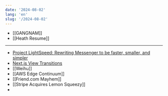```yaml
---
date: '2024-08-02'
lang: 'en'
slug: '/2024-08-02'
---
```


- [[GANGNAM]]
- [[Heath Resume]]

---

- [Project LightSpeed: Rewriting Messenger to be faster, smaller, and simpler](https://engineering.fb.com/2020/03/02/data-infrastructure/messenger/)
- [Next.js View Transitions](https://next-view-transitions.vercel.app/)
- [[Weihu]]
- [[AWS Edge Continuum]]
- [[Friend.com Mayhem]]
- [[Stripe Acquires Lemon Squeezy]]
-
